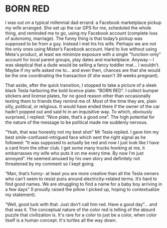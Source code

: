 # BORN RED

I was out on a typical millennial dad errand: a Facebook marketplace pickup my wife arranged. She set up the car GPS for me, scheduled the whole thing, and reminded me to go, using my Facebook account (complete loss of autonomy, marriage). The funny thing is that today’s pickup was supposed to be from a guy. Instead I met his his wife. Perhaps we are not the only ones using Mister’s Facebook account. Hard to live without using Meta's product, at least we minimize exposure with a single "function-only" account for local parent groups, play dates and marketplace. Anyway – I was skeptical that a dude would be selling a fancy toddler mat… I wouldn’t. Maybe if my wife asked me to... and even then, chances are that she would be the one coordinating the transaction (if she wasn't 39 weeks pregnant).

That aside, after the quick transition, I stopped to take a picture of a sleek black Tesla harboring the bold licence plate: “BORN RED”. I collect bumper stickers and license plates, for no good reason other than occasionally texting them to friends they remind me of. Most of the time they are, plain silly, political, or religious. It would have ended there if the owner of the car hadn’t popped out and said hi in an inquisitive way. To which, obviously surprised, I replied: “Nice plate, that’s a good one”. The high potential for the nature of the message to be political made me suddenly nervous.

“Yeah, that was honestly not my best shot” Mr Tesla replied. I gave him my best smile-confused-intrigued face which sent the right signal as he followed: “It was supposed to actually be red and now I just look like I have a card from the other club. I get some many trucks honking at me, it embarrasses my wife who puts it on me every time. By now I’m just annoyed”. He seemed amused by his own story and definitely not threatened by my comment so I kept going.

“Man, that’s funny- at least you are more creative than all the Tesla owners who can’t seem to resist puns around electricity-related terms. It’s hard to find good names. We are struggling to find a name for a baby boy arriving in a few days” (I proudly raised the pillow I picked up, hoping to contextualize my statement).

“Well, good luck with that. Just don’t call him red. Have a good day”… and that was it. The conceptual nature of the color red is telling of the absurd puzzle that civilization is. It's rare for a color to just be a color, when color itself is a human concept. It's turtles all the way down.